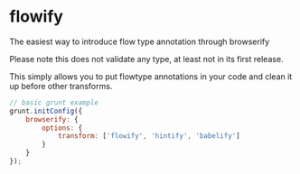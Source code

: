 # flowify
The easiest way to introduce flow type annotation through browserify

Please note this does not validate any type, at least not in its first release.

This simply allows you to put flowtype annotations in your code and clean it up before other transforms.

```js
// basic grunt example
grunt.initConfig({
    browserify: {
        options: {
            transform: ['flowify', 'hintify', 'babelify']
        }
    }
});
```
